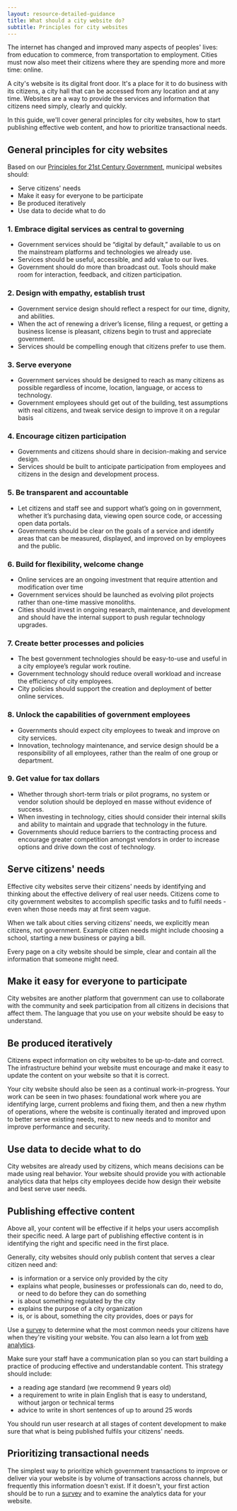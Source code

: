 ```yaml
---
layout: resource-detailed-guidance
title: What should a city website do?
subtitle: Principles for city websites
---
```


The internet has changed and improved many aspects of peoples' lives: from education to commerce, from transportation to employment. Cities must now also meet their citizens where they are spending more and more time: online.

A city's website is its digital front door. It's a place for it to do business with its citizens, a city hall that can be accessed from any location and at any time. Websites are a way to provide the services and information that citizens need simply, clearly and quickly. 

In this guide, we'll cover general principles for city websites, how to start publishing effective web content, and how to prioritize transactional needs.

## General principles for city websites

Based on our [Principles for 21st Century Government](https://www.codeforamerica.org/governments/principles/), municipal websites should:

 -  Serve citizens' needs
 -  Make it easy for everyone to be participate
 -  Be produced iteratively
 -  Use data to decide what to do

### 1. Embrace digital services as central to governing

 - Government services should be “digital by default,” available to us on the mainstream platforms and technologies we already use.</li>  
 - Services should be useful, accessible, and add value to our lives.</li>
 - Government should do more than broadcast out. Tools should make room for interaction, feedback, and citizen participation.</li>

### 2. Design with empathy, establish trust

 - Government service design should reflect a respect for our time, dignity, and abilities.
 - When the act of renewing a driver’s license, filing a request, or getting a business license is pleasant, citizens begin to trust and appreciate government.
 - Services should be compelling enough that citizens prefer to use them.
 
### 3. Serve everyone

 - Government services should be designed to reach as many citizens as possible regardless of income, location, language, or access to technology.
 - Government employees should get out of the building, test assumptions with real citizens, and tweak service design to improve it on a regular basis
 
### 4. Encourage citizen participation

 - Governments and citizens should share in decision-making and service design.
 - Services should be built to anticipate participation from employees and citizens in the design and development process.
 
### 5. Be transparent and accountable
 
 - Let citizens and staff see and support what’s going on in government, whether it’s purchasing data, viewing open source code, or accessing open data portals.
 - Governments should be clear on the goals of a service and identify areas that can be measured, displayed, and improved on by employees and the public.
 
### 6. Build for flexibility, welcome change
 
 - Online services are an ongoing investment that require attention and modification over time
 - Government services should be launched as evolving pilot projects rather than one-time massive monoliths.
 - Cities should invest in ongoing research, maintenance, and development and should have the internal support to push regular technology upgrades.
 
### 7. Create better processes and policies

 - The best government technologies should be easy-to-use and useful in a city employee’s regular work routine.
 - Government technology should reduce overall workload and increase the efficiency of city employees.
 - City policies should support the creation and deployment of better online services.

### 8. Unlock the capabilities of government employees

 - Governments should expect city employees to tweak and improve on city services.
 - Innovation, technology maintenance, and service design should be a responsibility of all employees, rather than the realm of one group or department.
 
### 9. Get value for tax dollars

 - Whether through short-term trials or pilot programs, no system or vendor solution should be deployed en masse without evidence of success.
 - When investing in technology, cities should consider their internal skills and ability to maintain and upgrade that technology in the future.
 - Governments should reduce barriers to the contracting process and encourage greater competition amongst vendors in order to increase options and drive down the cost of technology.
 
## Serve citizens' needs

Effective city websites serve their citizens' needs by identifying and thinking about the effective delivery of real user needs. Citizens come to city government websites to accomplish specific tasks and to fulfil needs - even when those needs may at first seem vague. 

When we talk about cities serving citizens' needs, we explicitly mean citizens, not government. Example citizen needs might include choosing a school, starting a new business or paying a bill. 

Every page on a city website should be simple, clear and contain all the information that someone might need. 

## Make it easy for everyone to participate

City websites are another platform that government can use to collaborate with the community and seek participation from all citizens in decisions that affect them. The language that you use on your website should be easy to understand. 

## Be produced iteratively

Citizens expect information on city websites to be up-to-date and correct. The infrastructure behind your website must encourage and make it easy to update the content on your website so that it is correct.

Your city website should also be seen as a continual work-in-progress. Your work can be seen in two phases: foundational work where you are identifying large, current problems and fixing them, and then a new rhythm of operations, where the website is continually iterated and improved upon to better serve existing needs, react to new needs and to monitor and improve performance and security.

## Use data to decide what to do

City websites are already used by citizens, which means decisions can be made using real behavior. Your website should provide you with actionable analytics data that helps city employees decide how design their website and best serve user needs. 

## Publishing effective content

Above all, your content will be effective if it helps your users accomplish their specific need. A large part of publishing effective content is in identifying the right and specific need in the first place. 

Generally, city websites should only publish content that serves a clear citizen need and:
 - is information or a service only provided by the city
 - explains what people, businesses or professionals can do, need to do, or need to do before they can do something
 - is about something regulated by the city
 - explains the purpose of a city organization
 - is, or is about, something the city provides, does or pays for

Use a [survey](http://www.codeforamerica.org/our-work/initiatives/digitalfrontdoor/guides/survey.html) to determine what the most common needs your citizens have when they're visiting your website. You can also learn a lot from [web analytics](http://www.codeforamerica.org/apps/city-analytics-dashboard/). 

Make sure your staff have a communication plan so you can start building a practice of producing effective and understandable content. This strategy should include: 
 - a reading age standard (we recommend 9 years old)
 - a requirement to write in plain English that is easy to understand, without jargon or technical terms
 - advice to write in short sentences of up to around 25 words

You should run user research at all stages of content development to make sure that what is being published fulfils your citizens' needs. 

## Prioritizing transactional needs

The simplest way to prioritize which government transactions to improve or deliver via your website is by volume of transactions across channels, but frequently this information doesn't exist. If it doesn't, your first action should be to run a [survey](http://www.codeforamerica.org/our-work/initiatives/digitalfrontdoor/guides/survey.html) and to examine the analytics data for your website. 
